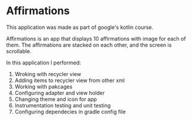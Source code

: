 # Affirmations

This application was made as part of google's kotlin course.

Affirmations is an app that displays 10 affirmations with image for each of them.
The affirmations are stacked on each other, and the screen is scrollable.

In this application I performed:
1. Wroking with recycler view
2. Adding items to recycler view from other xml
3. Working with pakcages
4. Configuring adapter and view holder
5. Changing theme and icon for app
6. Instrumentation testing and unit testing
7. Configuring dependecies in gradle config file
